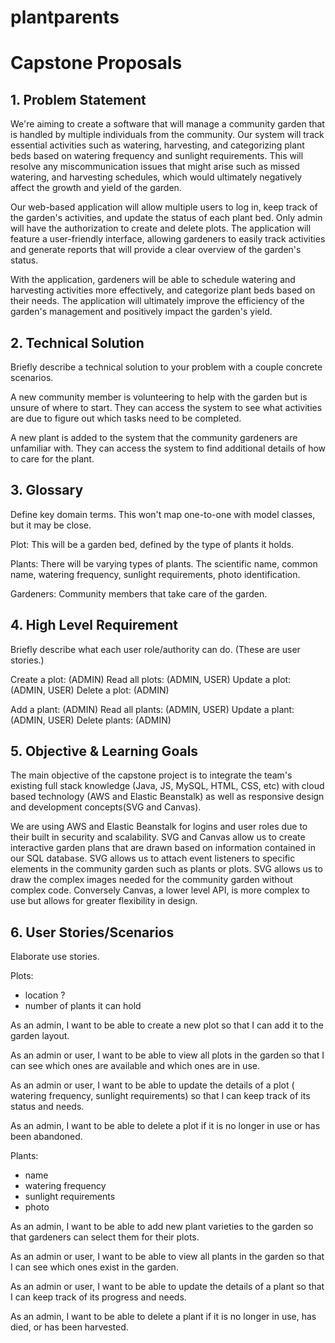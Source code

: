 # plantparents

# Capstone Proposals

## 1. Problem Statement

We're aiming to create a software that will manage a community garden that is handled by multiple individuals from the community. Our system will track essential activities such as watering, harvesting, and categorizing plant beds based on watering frequency and sunlight requirements. This will resolve any miscommunication issues that might arise such as missed watering, and harvesting schedules, which would ultimately negatively affect the growth and yield of the garden. 

Our web-based application will allow multiple users to log in, keep track of the garden's activities, and update the status of each plant bed. Only admin will have the authorization to create and delete plots. The application will feature a user-friendly interface, allowing gardeners to easily track activities and generate reports that will provide a clear overview of the garden's status. 

With the application, gardeners will be able to schedule watering and harvesting activities more effectively, and categorize plant beds based on their needs. The application will ultimately improve the efficiency of the garden's management and positively impact the garden's yield.

## 2. Technical Solution

Briefly describe a technical solution to your problem with a couple concrete scenarios.

A new community member is volunteering to help with the garden but is unsure of where to start. They can access the system to see what activities are due to figure out which tasks need to be completed.

A new plant is added to the system that the community gardeners are unfamiliar with. They can access the system to find additional details of how to care for the plant.

## 3. Glossary

Define key domain terms. This won't map one-to-one with model classes, but it may be close.

Plot:
This will be a garden bed, defined by the type of plants it holds.

Plants:
There will be varying types of plants. The scientific name, common name, watering frequency, sunlight requirements, photo identification.

Gardeners:
Community members that take care of the garden.

## 4. High Level Requirement

Briefly describe what each user role/authority can do. (These are user stories.)

Create a plot: (ADMIN)
Read all plots: (ADMIN, USER)
Update a plot: (ADMIN, USER)
Delete a plot: (ADMIN)

Add a plant: (ADMIN)
Read all plants: (ADMIN, USER)
Update a plant: (ADMIN, USER)
Delete plants: (ADMIN)

## 5. Objective & Learning Goals

The main objective of the capstone project is to integrate the team's existing full stack knowledge (Java, JS, MySQL, HTML, CSS, etc) with cloud based technology (AWS and Elastic Beanstalk) as well as responsive design and development concepts(SVG and Canvas). 

We are using AWS and Elastic Beanstalk for logins and user roles due to their built in security and scalability. SVG and Canvas allow us to create interactive garden plans that are drawn based on information contained in our SQL database. SVG allows us to attach event listeners to specific elements in the community garden such as plants or plots. SVG allows us to draw the complex images needed for the community garden without complex code. Conversely Canvas, a lower level API, is more complex to use but allows for greater flexibility in design.

## 6. User Stories/Scenarios

Elaborate use stories.

Plots:
- location ?
- number of plants it can hold

As an admin, I want to be able to create a new plot so that I can add it to the garden layout.

As an admin or user, I want to be able to view all plots in the garden so that I can see which ones are available and which ones are in use.

As an admin or user, I want to be able to update the details of a plot ( watering frequency, sunlight requirements) so that I can keep track of its status and needs.

As an admin, I want to be able to delete a plot if it is no longer in use or has been abandoned.

Plants:
- name
- watering frequency
- sunlight requirements
- photo

As an admin, I want to be able to add new plant varieties to the garden so that gardeners can select them for their plots.

As an admin or user, I want to be able to view all plants in the garden so that I can see which ones exist in the garden.

As an admin or user, I want to be able to update the details of a plant so that I can keep track of its progress and needs.

As an admin, I want to be able to delete a plant if it is no longer in use, has died, or has been harvested.
